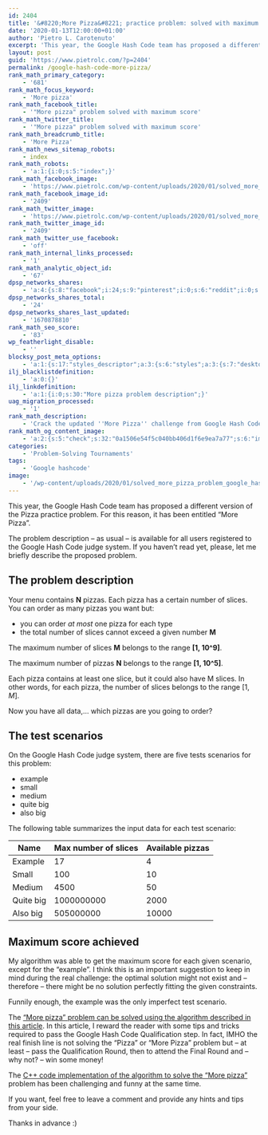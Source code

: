 ```yaml
---
id: 2404
title: '&#8220;More Pizza&#8221; practice problem: solved with maximum score'
date: '2020-01-13T12:00:00+01:00'
author: 'Pietro L. Carotenuto'
excerpt: 'This year, the Google Hash Code team has proposed a different version of the Pizza practice problem, entitled "More Pizza". The challenge description - as usual - is available for all users registered to the Google Hash Code judge system. Please, let me briefly describe the proposed problem.'
layout: post
guid: 'https://www.pietrolc.com/?p=2404'
permalink: /google-hash-code-more-pizza/
rank_math_primary_category:
    - '681'
rank_math_focus_keyword:
    - 'More pizza'
rank_math_facebook_title:
    - '"More pizza" problem solved with maximum score'
rank_math_twitter_title:
    - '"More pizza" problem solved with maximum score'
rank_math_breadcrumb_title:
    - 'More Pizza'
rank_math_news_sitemap_robots:
    - index
rank_math_robots:
    - 'a:1:{i:0;s:5:"index";}'
rank_math_facebook_image:
    - 'https://www.pietrolc.com/wp-content/uploads/2020/01/solved_more_pizza_problem_google_hashcode1.png'
rank_math_facebook_image_id:
    - '2409'
rank_math_twitter_image:
    - 'https://www.pietrolc.com/wp-content/uploads/2020/01/solved_more_pizza_problem_google_hashcode1.png'
rank_math_twitter_image_id:
    - '2409'
rank_math_twitter_use_facebook:
    - 'off'
rank_math_internal_links_processed:
    - '1'
rank_math_analytic_object_id:
    - '67'
dpsp_networks_shares:
    - 'a:4:{s:8:"facebook";i:24;s:9:"pinterest";i:0;s:6:"reddit";i:0;s:7:"twitter";i:0;}'
dpsp_networks_shares_total:
    - '24'
dpsp_networks_shares_last_updated:
    - '1670878810'
rank_math_seo_score:
    - '83'
wp_featherlight_disable:
    - ''
blocksy_post_meta_options:
    - 'a:1:{s:17:"styles_descriptor";a:3:{s:6:"styles";a:3:{s:7:"desktop";s:0:"";s:6:"tablet";s:0:"";s:6:"mobile";s:0:"";}s:12:"google_fonts";a:0:{}s:7:"version";i:6;}}'
ilj_blacklistdefinition:
    - 'a:0:{}'
ilj_linkdefinition:
    - 'a:1:{i:0;s:30:"More pizza problem description";}'
uag_migration_processed:
    - '1'
rank_math_description:
    - 'Crack the updated ''More Pizza'' challenge from Google Hash Code Team. Boost your skills and nail the maximum score.'
rank_math_og_content_image:
    - 'a:2:{s:5:"check";s:32:"0a1506e54f5c040bb406d1f6e9ea7a77";s:6:"images";a:1:{i:0;s:99:"https://www.pietrolc.com/wp-content/uploads/2020/04/more-pizza-cover-cpp-code-solution-1024x858.jpg";}}'
categories:
    - 'Problem-Solving Tournaments'
tags:
    - 'Google hashcode'
image:
    - '/wp-content/uploads/2020/01/solved_more_pizza_problem_google_hashcode1.png.webp'
---
```


This year, the Google Hash Code team has proposed a different version of the Pizza practice problem. For this reason, it has been entitled “More Pizza”.

The problem description – as usual – is available for all users registered to the Google Hash Code judge system. If you haven’t read yet, please, let me briefly describe the proposed problem.

## The problem description

Your menu contains **N** pizzas. Each pizza has a certain number of slices. You can order as many pizzas you want but:

- you can order *at most* one pizza for each type
- the total number of slices cannot exceed a given number **M**

The maximum number of slices **M** belongs to the range **[1, 10^9]**.

The maximum number of pizzas **N** belongs to the range **[1, 10^5]**.

Each pizza contains at least one slice, but it could also have M slices. In other words, for each pizza, the number of slices belongs to the range $[1, M]$.

Now you have all data,… which pizzas are you going to order?

## The test scenarios

On the Google Hash Code judge system, there are five tests scenarios for this problem:

- example
- small
- medium
- quite big
- also big

The following table summarizes the input data for each test scenario:

| Name | Max number of slices | Available pizzas |
|---|---|---|
| Example | 17 | 4 |
| Small | 100 | 10 |
| Medium | 4500 | 50 |
| Quite big | 1000000000 | 2000 |
| Also big | 505000000 | 10000 |

## Maximum score achieved

My algorithm was able to get the maximum score for each given scenario, except for the “example”. I think this is an important suggestion to keep in mind during the real challenge: the optimal solution might not exist and – therefore – there might be no solution perfectly fitting the given constraints.

Funnily enough, the example was the only imperfect test scenario.

The [“More pizza” problem can be solved using the algorithm described in this article](https://www.pietrolc.com/more-pizza-problem-algorithm-description/). In this article, I reward the reader with some tips and tricks required to pass the Google Hash Code Qualification step. In fact, IMHO the real finish line is not solving the “Pizza” or “More Pizza” problem but – at least – pass the Qualification Round, then to attend the Final Round and – why not? – win some money!

The [C++ code implementation of the algorithm to solve the “More pizza”](https://www.pietrolc.com/more-pizza-cpp-code-solution/) problem has been challenging and funny at the same time.

If you want, feel free to leave a comment and provide any hints and tips from your side.

Thanks in advance :)
